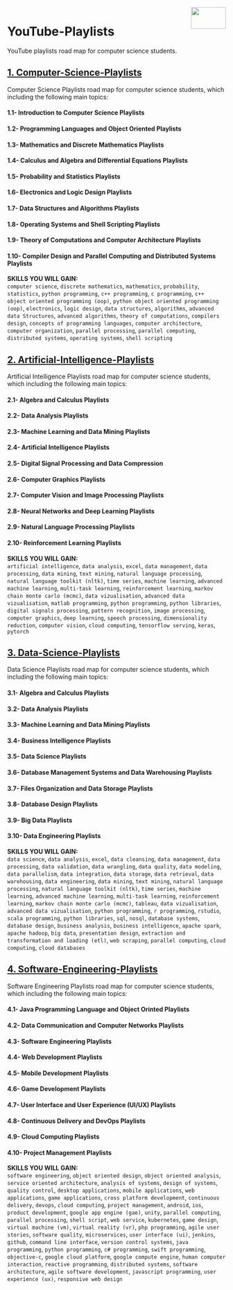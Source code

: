 <img align="right" width="80" height="50" src="https://github.com/cs-MohamedAyman/YouTube-Playlists/blob/master/organizations-logos/youtube.jpg">

# YouTube-Playlists
YouTube playlists road map for computer science students.

## [1. Computer-Science-Playlists](https://github.com/cs-MohamedAyman/YouTube-Playlists/tree/master/1.Computer-Science-Playlists)
Computer Science Playlists road map for computer science students, which including the following main topics:

#### 1.1- Introduction to Computer Science Playlists
#### 1.2- Programming Languages and Object Oriented Playlists
#### 1.3- Mathematics and Discrete Mathematics Playlists
#### 1.4- Calculus and Algebra and Differential Equations Playlists
#### 1.5- Probability and Statistics Playlists
#### 1.6- Electronics and Logic Design Playlists
#### 1.7- Data Structures and Algorithms Playlists
#### 1.8- Operating Systems and Shell Scripting Playlists
#### 1.9- Theory of Computations and Computer Architecture Playlists
#### 1.10- Compiler Design and Parallel Computing and Distributed Systems Playlists

**SKILLS YOU WILL GAIN:**<br>
`computer science`, `discrete mathematics`, `mathematics`, `probability`, `statistics`, `python programming`, `c++ programming`, `c programming`, `c++ object oriented programming (oop)`, `python object oriented programming (oop)`, `electronics`, `logic design`, `data structures`, `algorithms`, `advanced data Structures`, `advanced algorithms`, `theory of computations`, `compilers design`, `concepts of programming languages`, `computer architecture`, `computer organization`, `parallel processing`, `parallel computing`, `distributed systems`, `operating systems`, `shell scripting`

## [2. Artificial-Intelligence-Playlists](https://github.com/cs-MohamedAyman/YouTube-Playlists/tree/master/2.Artificial-Intelligence-Playlists)
Artificial Intelligence Playlists road map for computer science students, which including the following main topics:

#### 2.1- Algebra and Calculus Playlists
#### 2.2- Data Analysis Playlists
#### 2.3- Machine Learning and Data Mining Playlists
#### 2.4- Artificial Intelligence Playlists
#### 2.5- Digital Signal Processing and Data Compression
#### 2.6- Computer Graphics Playlists
#### 2.7- Computer Vision and Image Processing Playlists
#### 2.8- Neural Networks and Deep Learning Playlists
#### 2.9- Natural Language Processing Playlists
#### 2.10- Reinforcement Learning Playlists

**SKILLS YOU WILL GAIN:**<br>
`artificial intelligence`, `data analysis`, `excel`, `data management`, `data processing`, `data mining`, `text mining`, `natural language processing`, `natural language toolkit (nltk)`, `time series`, `machine learning`, `advanced machine learning`, `multi-task learning`, `reinforcement learning`, `markov chain monte carlo (mcmc)`, `data vizualisation`, `advanced data vizualisation`, `matlab programming`, `python programming`, `python libraries`, `digital signals processing`, `pattern recognition`, `image processing`, `computer graphics`, `deep learning`, `speech processing`, `dimensionality reduction`, `computer vision`, `cloud computing`, `tensorflow serving`, `keras`, `pytorch`

## [3. Data-Science-Playlists](https://github.com/cs-MohamedAyman/YouTube-Playlists/tree/master/3.Data-Science-Playlists)
Data Science Playlists road map for computer science students, which including the following main topics:

#### 3.1- Algebra and Calculus Playlists
#### 3.2- Data Analysis Playlists
#### 3.3- Machine Learning and Data Mining Playlists
#### 3.4- Business Intelligence Playlists
#### 3.5- Data Science Playlists
#### 3.6- Database Management Systems and Data Warehousing Playlists
#### 3.7- Files Organization and Data Storage Playlists
#### 3.8- Database Design Playlists
#### 3.9- Big Data Playlists
#### 3.10- Data Engineering Playlists

**SKILLS YOU WILL GAIN:**<br>
`data science`, `data analysis`, `excel`, `data cleansing`, `data management`, `data processing`, `data validation`, `data wrangling`, `data quality`, `data modeling`, `data parallelism`, `data integration`, `data storage`, `data retrieval`, `data warehousing`, `data engineering`, `data mining`, `text mining`, `natural language processing`, `natural language toolkit (nltk)`, `time series`, `machine learning`, `advanced machine learning`, `multi-task learning`, `reinforcement learning`, `markov chain monte carlo (mcmc)`, `tableau`, `data vizualisation`, `advanced data vizualisation`, `python programming`, `r programming`, `rstudio`, `scala programming`, `python libraries`, `sql`, `nosql`, `database systems`, `database design`, `business analysis`, `business intelligence`, `apache spark`, `apache hadoop`, `big data`, `presentation design`, `extraction and transformation and loading (etl)`, `web scraping`, `parallel computing`, `cloud computing`, `cloud databases`

## [4. Software-Engineering-Playlists](https://github.com/cs-MohamedAyman/YouTube-Playlists/tree/master/4.Software-Engineering-Playlists)
Software Engineering Playlists road map for computer science students, which including the following main topics:

#### 4.1- Java Programming Language and Object Orinted Playlists
#### 4.2- Data Communication and Computer Networks Playlists
#### 4.3- Software Engineering Playlists
#### 4.4- Web Development Playlists
#### 4.5- Mobile Development Playlists
#### 4.6- Game Development Playlists
#### 4.7- User Interface and User Experience (UI/UX) Playlists
#### 4.8- Continuous Delivery and DevOps Playlists
#### 4.9- Cloud Computing Playlists
#### 4.10- Project Management Playlists

**SKILLS YOU WILL GAIN:**<br>
`software engineering`, `object oriented design`, `object oriented analysis`, `service oriented architecture`, `analysis of systems`, `design of systems`, `quality control`, `desktop applications`, `mobile applications`, `web applications`, `game applications`, `cross platform development`, `continuous delivery`, `devops`, `cloud computing`, `project management`, `android`, `ios`, `product development`, `google app engine (gae)`, `unity`, `parallel computing`, `parallel processing`, `shell script`, `web service`, `kubernetes`, `game design`, `virtual machine (vm)`, `virtual reality (vr)`, `php programming`, `agile user stories`, `software quality`, `microservices`, `user interface (ui)`, `jenkins`, `github`, `command line interface`, `version control systems`, `java programming`, `python programming`, `c# programming`, `swift programming`, `objective-c`, `google cloud platform`, `google compute engine`, `human computer interaction`, `reactive programming`, `distributed systems`, `software architecture`, `agile software development`, `javascript programming`, `user experience (ux)`, `responsive web design`
